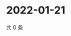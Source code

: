 # 2022-01-21

共 0 条

<!-- BEGIN WEIBO -->
<!-- 最后更新时间 Fri Jan 21 2022 10:26:39 GMT+0800 (China Standard Time) -->

<!-- END WEIBO -->
